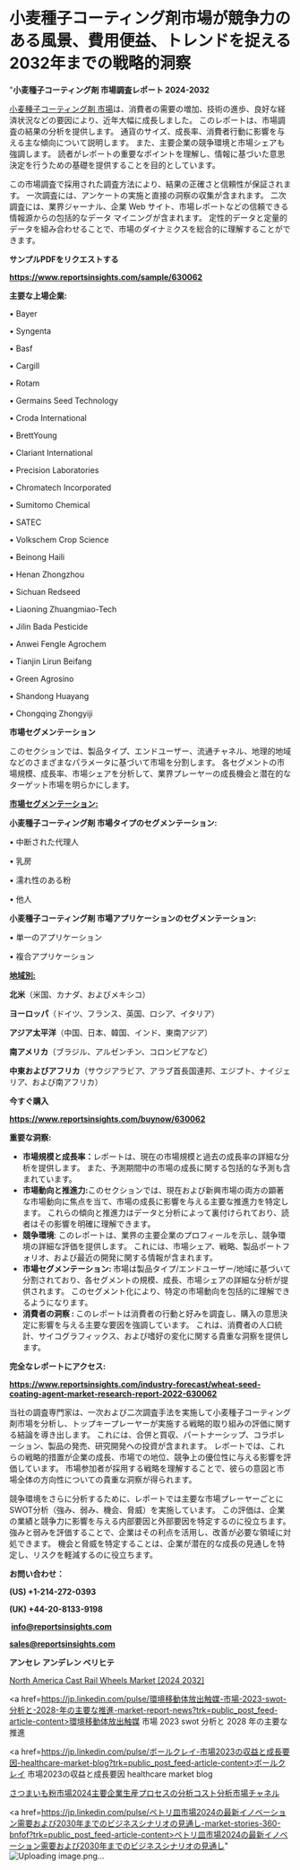 # 小麦種子コーティング剤市場が競争力のある風景、費用便益、トレンドを捉える2032年までの戦略的洞察

"<strong>小麦種子コーティング剤 市場調査レポート 2024-2032</strong>

<a href=https://www.reportsinsights.com/sample/630062>小麦種子コーティング剤 市場</a>は、消費者の需要の増加、技術の進歩、良好な経済状況などの要因により、近年大幅に成長しました。 このレポートは、市場調査の結果の分析を提供します。 通貨のサイズ、成長率、消費者行動に影響を与える主な傾向について説明します。 また、主要企業の競争環境と市場シェアも強調します。 読者がレポートの重要なポイントを理解し、情報に基づいた意思決定を行うための基礎を提供することを目的としています。

この市場調査で採用された調査方法により、結果の正確さと信頼性が保証されます。 一次調査には、アンケートの実施と直接の洞察の収集が含まれます。 二次調査には、業界ジャーナル、企業 Web サイト、市場レポートなどの信頼できる情報源からの包括的なデータ マイニングが含まれます。 定性的データと定量的データを組み合わせることで、市場のダイナミクスを総合的に理解することができます。

<strong><b>サンプルPDFをリクエストする</b></strong>

<a href=https://www.reportsinsights.com/sample/630062><strong><u>https://www.reportsinsights.com/sample/630062</u></strong></a>

<strong>主要な上場企業:</strong>

• Bayer

• Syngenta

• Basf

• Cargill

• Rotam

• Germains Seed Technology

• Croda International

• BrettYoung

• Clariant International

• Precision Laboratories

• Chromatech Incorporated

• Sumitomo Chemical

• SATEC

• Volkschem Crop Science

• Beinong Haili

• Henan Zhongzhou

• Sichuan Redseed

• Liaoning Zhuangmiao-Tech

• Jilin Bada Pesticide

• Anwei Fengle Agrochem

• Tianjin Lirun Beifang

• Green Agrosino

• Shandong Huayang

• Chongqing Zhongyiji

<strong>市場セグメンテーション</strong>

このセクションでは、製品タイプ、エンドユーザー、流通チャネル、地理的地域などのさまざまなパラメータに基づいて市場を分割します。 各セグメントの市場規模、成長率、市場シェアを分析して、業界プレーヤーの成長機会と潜在的なターゲット市場を明らかにします。

<strong><u>市場セグメンテーション</u></strong><strong><u>:</u></strong>

<strong>小麦種子コーティング剤 市場タイプのセグメンテーション:</strong>

• 中断された代理人

• 乳房

• 濡れ性のある粉

• 他人

<strong>小麦種子コーティング剤 市場アプリケーションのセグメンテーション:</strong>

• 単一のアプリケーション

• 複合アプリケーション

<strong><u>地域別</u></strong><strong><u>:</u></strong>

<strong>北米</strong>（米国、カナダ、およびメキシコ）

<strong>ヨーロッパ</strong>（ドイツ、フランス、英国、ロシア、イタリア）

<strong>アジア太平洋</strong>（中国、日本、韓国、インド、東南アジア）

<strong>南アメリカ</strong>（ブラジル、アルゼンチン、コロンビアなど）

<strong>中東およびアフリカ</strong>（サウジアラビア、アラブ首長国連邦、エジプト、ナイジェリア、および南アフリカ）

<strong>今すぐ購入</strong>

<a href=https://www.reportsinsights.com/buynow/630062><strong><u>https://www.reportsinsights.com/buynow/630062</u></strong></a>

<strong>重要な洞察:</strong>
<ul>
  <li><strong>市場規模と成長率：</strong>レポートは、現在の市場規模と過去の成長率の詳細な分析を提供します。 また、予測期間中の市場の成長に関する包括的な予測も含まれています。</li>
  <li><strong>市場動向と推進力:</strong>このセクションでは、現在および新興市場の両方の顕著な市場動向に焦点を当て、市場の成長に影響を与える主要な推進力を特定します。 これらの傾向と推進力はデータと分析によって裏付けられており、読者はその影響を明確に理解できます。</li>
  <li><strong>競争環境</strong>: このレポートは、業界の主要企業のプロフィールを示し、競争環境の詳細な評価を提供します。 これには、市場シェア、戦略、製品ポートフォリオ、および最近の開発に関する情報が含まれます。</li>
  <li><strong>市場セグメンテーション: </strong>市場は製品タイプ/エンドユーザー/地域に基づいて分割されており、各セグメントの規模、成長、市場シェアの詳細な分析が提供されます。 このセグメント化により、特定の市場動向を包括的に理解できるようになります。</li>
  <li><strong>消費者の洞察 : </strong>このレポートは消費者の行動と好みを調査し、購入の意思決定に影響を与える主要な要因を強調しています。 これは、消費者の人口統計、サイコグラフィックス、および嗜好の変化に関する貴重な洞察を提供します。</li>
</ul>
<strong>完全なレポートにアクセス:</strong>

<a href=https://www.reportsinsights.com/industry-forecast/wheat-seed-coating-agent-market-research-report-2022-630062><strong><u><b>https://www.reportsinsights.com/industry-forecast/wheat-seed-coating-agent-market-research-report-2022-630062</b></u></strong></a>

当社の調査専門家は、一次および二次調査手法を実施して小麦種子コーティング剤市場を分析し、トップキープレーヤーが実施する戦略的取り組みの評価に関する結論を導き出します。 これには、合併と買収、パートナーシップ、コラボレーション、製品の発売、研究開発への投資が含まれます。 レポートでは、これらの戦略的措置が企業の成長、市場での地位、競争上の優位性に与える影響を評価しています。 市場参加者が採用する戦略を理解することで、彼らの意図と市場全体の方向性についての貴重な洞察が得られます。

競争環境をさらに分析するために、レポートでは主要な市場プレーヤーごとにSWOT分析（強み、弱み、機会、脅威）を実施しています。 この評価は、企業の業績と競争力に影響を与える内部要因と外部要因を特定するのに役立ちます。 強みと弱みを評価することで、企業はその利点を活用し、改善が必要な領域に対処できます。 機会と脅威を特定することは、企業が潜在的な成長の見通しを特定し、リスクを軽減するのに役立ちます。

<strong>お問い合わせ：</strong>

<strong>(US) +1-214-272-0393</strong>

<strong>(UK) +44-20-8133-9198</strong>

<strong> </strong><a href=info@reportsinsights.com><strong><u>info@reportsinsights.com</u></strong></a>

<a href=sales@reportsinsights.com><strong><u>sales@reportsinsights.com</u></strong></a>

<strong>アンセレ アンデレン ベリヒテ</strong>

<a href=https://www.linkedin.com/pulse/north-america-cast-rail-wheels-market-guide-growth-qyb5e/>North America Cast Rail Wheels Market [2024 2032]</a>

<a href=https://jp.linkedin.com/pulse/環境移動体放出触媒-市場-2023-swot-分析と-2028-年の主要な推進-market-report-news?trk=public_post_feed-article-content>環境移動体放出触媒 市場 2023 swot 分析と 2028 年の主要な推進</a>

<a href=https://jp.linkedin.com/pulse/ボールクレイ-市場2023の収益と成長要因-healthcare-market-blog?trk=public_post_feed-article-content>ボールクレイ 市場2023の収益と成長要因 healthcare market blog</a>

<a href=https://www.linkedin.com/pulse/さつまいも粉市場2024主要企業生産プロセスの分析コスト分析市場チャネル-community-market-research-d9mwf/>さつまいも粉市場2024主要企業生産プロセスの分析コスト分析市場チャネル</a>

<a href=https://jp.linkedin.com/pulse/ペトリ皿市場2024の最新イノベーション需要および2030年までのビジネスシナリオの見通し-market-stories-360-bnfof?trk=public_post_feed-article-content>ペトリ皿市場2024の最新イノベーション需要および2030年までのビジネスシナリオの見通し</a>"
![Uploading image.png…]()

